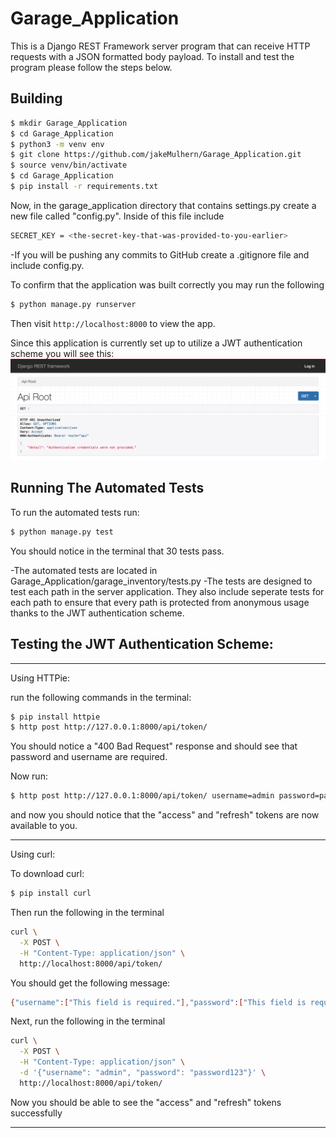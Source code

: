 # Garage_Application


This is a Django REST Framework server program that can receive HTTP requests with a JSON formatted body payload.  To install and test the program please follow the steps below.

## Building

```sh
$ mkdir Garage_Application
$ cd Garage_Application
$ python3 -m venv env
$ git clone https://github.com/jakeMulhern/Garage_Application.git
$ source venv/bin/activate
$ cd Garage_Application
$ pip install -r requirements.txt
```
Now, in the garage_application directory that contains settings.py create a new file called "config.py".
Inside of this file include
```sh
SECRET_KEY = <the-secret-key-that-was-provided-to-you-earlier>
```
-If you will be pushing any commits to GitHub create a .gitignore file and include config.py.


To confirm that the application was built correctly you may run the following
```sh
$ python manage.py runserver
```
Then visit `http://localhost:8000` to view the app.

Since this application is currently set up to utilize a JWT authentication
scheme you will see this:
![Root API View](garage_inventory/static/garage_inventory/images/API_Root.png)



## Running The Automated Tests
To run the automated tests run:

```sh
$ python manage.py test
```
You should notice in the terminal that 30 tests pass.

-The automated tests are located in Garage_Application/garage_inventory/tests.py
-The tests are designed to test each path in the server application.  They also include seperate tests for each path to ensure that every path is protected from anonymous usage thanks to the JWT authentication scheme.


## Testing the JWT Authentication Scheme:


-----------------------------------------------------------------------------------

Using HTTPie:

run the following commands in the terminal:
```sh
$ pip install httpie
$ http post http://127.0.0.1:8000/api/token/
```
You should notice a "400 Bad Request" response and should see that password and username are required.

Now run:
```sh
$ http post http://127.0.0.1:8000/api/token/ username=admin password=password123
```
and now you should notice that the "access" and "refresh" tokens are now available to you.


-----------------------------------------------------------------------------------

Using curl:

To download curl:
```sh
$ pip install curl
```
Then run the following in the terminal
```sh
curl \
  -X POST \
  -H "Content-Type: application/json" \
  http://localhost:8000/api/token/
```
You should get the following message:
```sh
{"username":["This field is required."],"password":["This field is required."]}
```
Next, run the following in the terminal

```sh
curl \
  -X POST \
  -H "Content-Type: application/json" \
  -d '{"username": "admin", "password": "password123"}' \
  http://localhost:8000/api/token/
```
Now you should be able to see the "access" and "refresh" tokens successfully

-----------------------------------------------------------------------------------